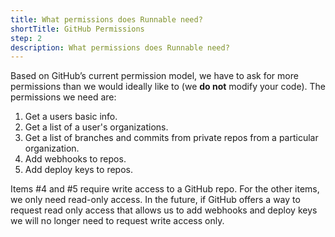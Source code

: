 ```yaml
---
title: What permissions does Runnable need?
shortTitle: GitHub Permissions
step: 2
description: What permissions does Runnable need?
---
```


Based on GitHub’s current permission model, we have to ask for more permissions than we would ideally like to (we **do not** modify your code). The permissions we need are:

1. Get a users basic info.
2. Get a list of a user's organizations.
3. Get a list of branches and commits from private repos from a particular organization.
4. Add webhooks to repos.
5. Add deploy keys to repos.

Items #4 and #5 require write access to a GitHub repo.  For the other items, we only need read-only access.  In the future, if GitHub offers a way to request read only access that allows us to add webhooks and deploy keys we will no longer need to request write access only.
